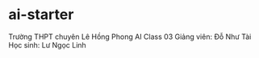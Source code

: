 # ai-starter

Trường THPT chuyên Lê Hồng Phong
AI Class 03
Giảng viên: Đỗ Như Tài
Học sinh: Lư Ngọc Linh
